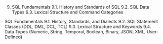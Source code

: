 9. SQL Fundamentals
9.1. History and Standards of SQL
9.2. SQL Data Types
9.3. Lexical Structure and Command Categories


SQL Fundamentals
9.1. History, Standards, and Dialects
9.2. SQL Statement Classes (DDL, DML, DCL, TCL)
9.3. Lexical Structure and Keywords
9.4. Data Types (Numeric, String, Temporal, Boolean, Binary, JSON, XML, User-Defined)